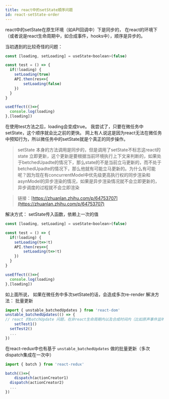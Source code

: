 ```yaml
---
title: react中的setState顺序问题
id: react-setState-order
---
```


react中的setState在原生环境（如API回调中）下是同步的， 在react的环境下（或者说是react生命周期中，如合成事件，hooks中），顺序是异步的。


当初遇到的比较奇怪的问题：
```jsx
const [loading, setLoading] = useState<boolean>(false)

const test = () => {
  if(!loading) {
    setLoading(true)
    API.then(res=>{
    	setLoading(false)
    })
  }  
}

useEffect(()=>{
  console.log(loading)
},[loading])
```
在使用test方法之后，loading会变成true。 我尝试了，只要在微任务中setState，这个顺序就会比之前的更快。
网上有人说这是因为react无法在微任务中预知行为，所以微任务中的setState就是个真正的同步操作。


> setState 本身的方法调用是同步的，但是调用了setState不标志这react的 state 立即更新，这个更新是要根据当前环境执行上下文来判断的，如果处于betchedUpadte的情况下，那么state的不是当前立马更新的，而不处于betchedUpadte的情况下，那么他就有可能立马更新的。为什么有可能呢？因为现在有concurrentModel中优先级更高执行权的同步渲染和asynModel的异步渲染的情况，如果是异步渲染情况就不会立即更新的，异步调度的过程就不会立即渲染

> 


> 链接：[https://zhuanlan.zhihu.com/p/64753707](https://zhuanlan.zhihu.com/p/64753707)



解决方式： setState传入函数，依赖上一次的值
```jsx
const [loading, setLoading] = useState<boolean>(false)

const test = () => {
  if(!loading) {
    setLoading(t=>!t)
    API.then(res=>{
    	setLoading(t=>!t)
    })
  }  
}

useEffect(()=>{
  console.log(loading)
},[loading])
```




如上面所说， 如果在微任务中多次setState的话，会造成多次re-render
解决方法： 批量更新
```jsx
import { unstable_batchedUpdates } from 'react-dom'
unstable_batchedUpdates(() => {
// react 的batchUpdate 问题，在非react生命周期内以及合成时间内（比如原声事件监听、Promise回调函数、定时器中），react无法预知行为，无法批量合并更新，class组件也一样，可以讲setState或setxxx 放进unstable_batchedUpdates(() => {setXXX();setXXX()})进行批量更新
	setTest1()
  setTest2()
  ...
})
```
在react-redux中也有基于 `unstable_batchedUpdates` 做的批量更新（多次dispatch集成在一次中）
```jsx
import { batch } from 'react-redux'

batch(()=>{
	dispatch(actionCreator1)
  dispatch(actionCreator2)
  ...
})
```
